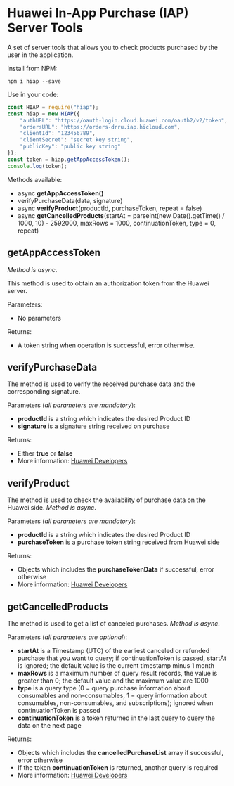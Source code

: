 # Huawei In-App Purchase (IAP) Server Tools

A set of server tools that allows you to check products purchased by the user in the application.

Install from NPM:

```npm i hiap --save```

Use in your code:

```javascript
const HIAP = require("hiap");
const hiap = new HIAP({
    "authURL": "https://oauth-login.cloud.huawei.com/oauth2/v2/token",
    "ordersURL": "https://orders-drru.iap.hicloud.com",
    "clientId": "123456789",
    "clientSecret": "secret key string",
    "publicKey": "public key string"
});
const token = hiap.getAppAccessToken();
console.log(token);
```

Methods available:

* async **getAppAccessToken()**
* verifyPurchaseData(data, signature)
* async **verifyProduct**(productId, purchaseToken, repeat = false)
* async **getCancelledProducts**(startAt = parseInt(new Date().getTime() / 1000, 10) - 2592000, maxRows = 1000, continuationToken, type = 0, repeat)

## getAppAccessToken
*Method is async*.

This method is used to obtain an authorization token from the Huawei server.

Parameters:

* No parameters

Returns:

* A token string when operation is successful, error otherwise.  

## verifyPurchaseData

The method is used to verify the received purchase data and the corresponding signature.

Parameters (*all parameters are mandatory*):

* **productId** is a string which indicates the desired Product ID
* **signature** is a signature string received on purchase

Returns:

* Either **true** or **false**
* More information: [Huawei Developers](https://developer.huawei.com/consumer/en/doc/development/HMS-References/iap-obtain-application-level-AT-v4)

## verifyProduct

The method is used to check the availability of purchase data on the Huawei side.
*Method is async*.

Parameters (*all parameters are mandatory*):

* **productId** is a string which indicates the desired Product ID
* **purchaseToken** is a purchase token string received from Huawei side

Returns:

* Objects which includes the **purchaseTokenData** if successful, error otherwise
* More information: [Huawei Developers](https://developer.huawei.com/consumer/en/doc/development/HMS-References/iap-api-order-service-purchase-token-verification-v4)

## getCancelledProducts

The method is used to get a list of canceled purchases. 
*Method is async*.

Parameters (*all parameters are optional*):

* **startAt** is a Timestamp (UTC) of the earliest canceled or refunded purchase that you want to query; if continuationToken is passed, startAt is ignored; the default value is the current timestamp minus 1 month
* **maxRows** is a maximum number of query result records, the value is greater than 0; the default value and the maximum value are 1000
* **type** is a query type (0 = query purchase information about consumables and non-consumables, 1 = query information about consumables, non-consumables, and subscriptions); ignored when continuationToken is passed
* **continuationToken** is a token returned in the last query to query the data on the next page

Returns:

* Objects which includes the **cancelledPurchaseList** array if successful, error otherwise
* If the token **continuationToken** is returned, another query is required
* More information: [Huawei Developers](https://developer.huawei.com/consumer/en/doc/development/HMS-References/iap-api-cancel-or-refund-record-v4)